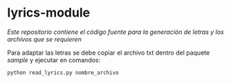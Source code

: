 # lyrics-module

_Este repositorio contiene el código fuente para la generación de letras y los archivos que se requieren_

Para adaptar las letras se debe copiar el archivo txt dentro del paquete _sample_ y ejecutar en comandos:

```
python read_lyrics.py nombre_archivo
```
